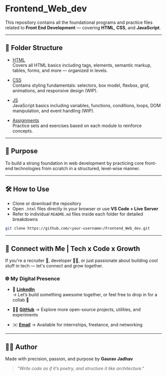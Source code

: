 # Frontend_Web_dev

This repository contains all the foundational programs and practice files related to **Front End Development** — covering **HTML**, **CSS**, and **JavaScript**.

---

## 📁 Folder Structure

- [HTML](HTML)  
  Covers all HTML basics including tags, elements, semantic markup, tables, forms, and more — organized in levels.

- [CSS](CSS)  
  Contains styling fundamentals: selectors, box model, flexbox, grid, animations, and responsive design (WIP).

- [JS](JS)  
  JavaScript basics including variables, functions, conditions, loops, DOM manipulation, and event handling (WIP).

- [Assignments](Assignments)  
  Practice sets and exercises based on each module to reinforce concepts.

---

## 📌 Purpose

To build a strong foundation in web development by practicing core front-end technologies from scratch in a structured, level-wise manner.

---

## 🛠️ How to Use

- Clone or download the repository
- Open `.html` files directly in your browser or use **VS Code + Live Server**
- Refer to individual `README.md` files inside each folder for detailed breakdowns

```bash
git clone https://github.com/<your-username>/Frontend_Web_dev.git
```
---

## 🤖 Connect with Me | Tech x Code x Growth

If you're a recruiter 🚀, developer 🧑‍💻, or just passionate about building cool stuff in tech — let's connect and grow together.

### 🌐 My Digital Presence

- 🔗 **[LinkedIn](www.linkedin.com/in/gauravmakrandjadhav)**  
  → Let’s build something awesome together, or feel free to drop in for a collab 💬

- 🧑‍💻 **[GitHub](https://github.com/JGaurav26)**
  → Explore more open-source projects, utilities, and experiments

- ✉️ **[Email](mailto:gauravmakarandjadhav@gmail.com)** 
  → Available for internships, freelance, and networking

---

## 🙋‍♂️ Author

Made with precision, passion, and purpose by **Gaurav Jadhav**  
> *"Write code as if it’s poetry, and structure it like architecture."*


